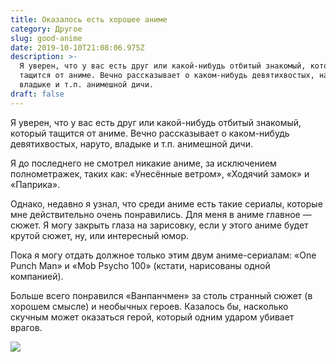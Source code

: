```yaml
---
title: Оказалось есть хорошее аниме
category: Другое
slug: good-anime
date: 2019-10-10T21:08:06.975Z
description: >-
  Я уверен, что у вас есть друг или какой-нибудь отбитый знакомый, который
  тащится от аниме. Вечно рассказывает о каком-нибудь девятихвостых, наруто,
  владыке и т.п. анимешной дичи.
draft: false
---
```

Я уверен, что у вас есть друг или какой-нибудь отбитый знакомый, который тащится от аниме. Вечно рассказывает о каком-нибудь девятихвостых, наруто, владыке и т.п. анимешной дичи.

Я до последнего не смотрел никакие аниме, за исключением полнометражек, таких как: «Унесённые ветром», «Ходячий замок» и «Паприка».

Однако, недавно я узнал, что среди аниме есть такие сериалы, которые мне действительно очень понравились. Для меня в аниме главное — сюжет. Я могу закрыть глаза на зарисовку, если у этого аниме будет крутой сюжет, ну, или интересный юмор.

Пока я могу отдать должное только этим двум аниме-сериалам: «One Punch Man» и «Mob Psycho 100» (кстати, нарисованы одной компанией).

Больше всего понравился «Ванпанчмен» за столь странный сюжет (в хорошем смысле) и необычных героев. Казалось бы, насколько скучным может оказаться герой, который одним ударом убивает врагов.

![](/assets/1602cbe91b.png.png)
